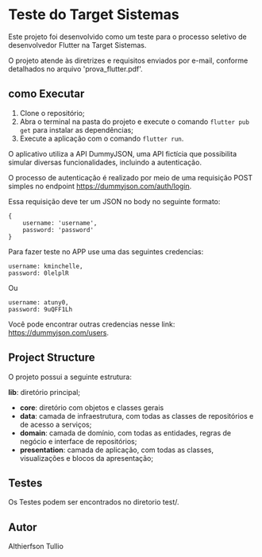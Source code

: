 # Teste do Target Sistemas 

Este projeto foi desenvolvido como um teste para o processo seletivo de desenvolvedor Flutter na Target Sistemas.

O projeto atende às diretrizes e requisitos enviados por e-mail, conforme detalhados no arquivo 'prova_flutter.pdf'.

## como Executar
1. Clone o repositório;
2. Abra o terminal na pasta do projeto e execute o comando ```flutter pub get``` para instalar as dependências;
3. Execute a aplicação com o comando ```flutter run```.

O aplicativo utiliza a API DummyJSON, uma API fictícia que possibilita simular diversas funcionalidades, incluindo a autenticação.

O processo de autenticação é realizado por meio de uma requisição POST simples no endpoint https://dummyjson.com/auth/login.

Essa requisição deve ter um JSON no body no seguinte formato:

    {
        username: 'username',
        password: 'password'
    }

  Para fazer teste no APP use uma das seguintes credencias:

    username: kminchelle,
    password: 0lelplR

Ou

    username: atuny0,
    password: 9uQFF1Lh

Você pode encontrar outras credencias nesse link: https://dummyjson.com/users.

## Project Structure
O projeto possui a seguinte estrutura:

**lib**: diretório principal;
   - **core**: diretório com objetos e classes gerais
   - **data**: camada de infraestrutura, com todas as classes de repositórios e de acesso a serviços;
   - **domain**: camada de domínio, com todas as entidades, regras de negócio e interface de repositórios;
   - **presentation**: camada de aplicação, com todas as classes, visualizações e blocos da apresentação;

## Testes
Os Testes podem ser encontrados no diretorio test/.

## Autor
Althierfson Tullio
